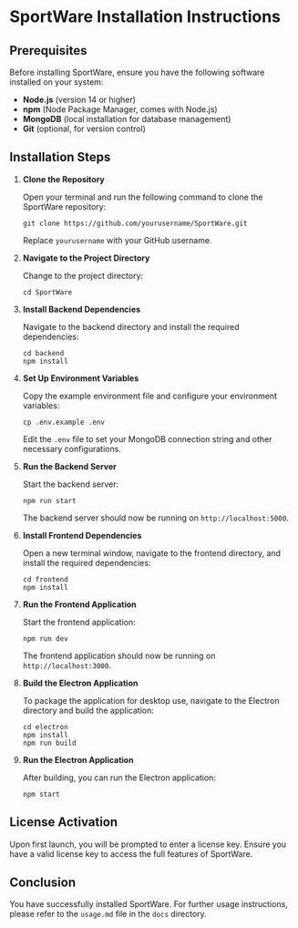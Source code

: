 # SportWare Installation Instructions

## Prerequisites

Before installing SportWare, ensure you have the following software installed on your system:

- **Node.js** (version 14 or higher)
- **npm** (Node Package Manager, comes with Node.js)
- **MongoDB** (local installation for database management)
- **Git** (optional, for version control)

## Installation Steps

1. **Clone the Repository**

   Open your terminal and run the following command to clone the SportWare repository:

   ```
   git clone https://github.com/yourusername/SportWare.git
   ```

   Replace `yourusername` with your GitHub username.

2. **Navigate to the Project Directory**

   Change to the project directory:

   ```
   cd SportWare
   ```

3. **Install Backend Dependencies**

   Navigate to the backend directory and install the required dependencies:

   ```
   cd backend
   npm install
   ```

4. **Set Up Environment Variables**

   Copy the example environment file and configure your environment variables:

   ```
   cp .env.example .env
   ```

   Edit the `.env` file to set your MongoDB connection string and other necessary configurations.

5. **Run the Backend Server**

   Start the backend server:

   ```
   npm run start
   ```

   The backend server should now be running on `http://localhost:5000`.

6. **Install Frontend Dependencies**

   Open a new terminal window, navigate to the frontend directory, and install the required dependencies:

   ```
   cd frontend
   npm install
   ```

7. **Run the Frontend Application**

   Start the frontend application:

   ```
   npm run dev
   ```

   The frontend application should now be running on `http://localhost:3000`.

8. **Build the Electron Application**

   To package the application for desktop use, navigate to the Electron directory and build the application:

   ```
   cd electron
   npm install
   npm run build
   ```

9. **Run the Electron Application**

   After building, you can run the Electron application:

   ```
   npm start
   ```

## License Activation

Upon first launch, you will be prompted to enter a license key. Ensure you have a valid license key to access the full features of SportWare.

## Conclusion

You have successfully installed SportWare. For further usage instructions, please refer to the `usage.md` file in the `docs` directory.